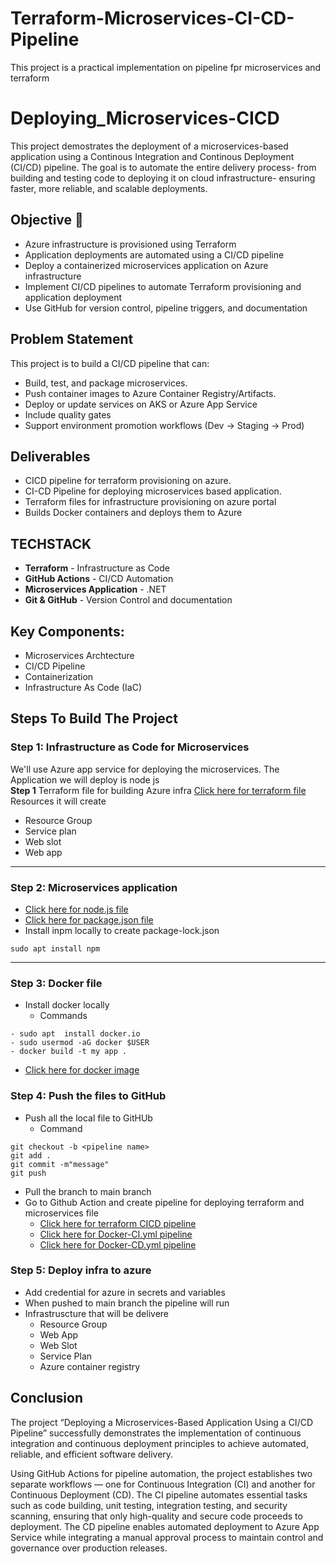 # Terraform-Microservices-CI-CD-Pipeline
This project is a practical implementation on pipeline fpr microservices and terraform 
# Deploying_Microservices-CICD
This project demostrates the deployment of a microservices-based application using a Continous Integration and Continous Deployment (CI/CD) pipeline. The goal is to automate the entire delivery process- from building and testing code to deploying it on cloud infrastructure- ensuring faster, more reliable, and scalable deployments.  
## Objective 📑
- Azure infrastructure is provisioned using Terraform 
- Application deployments are automated using a CI/CD pipeline 
- Deploy a containerized microservices application on Azure infrastructure 
- Implement CI/CD pipelines to automate Terraform provisioning and application deployment 
- Use GitHub for version control, pipeline triggers, and documentation 
## Problem Statement 
This project is to build a CI/CD pipeline that can:
- Build, test, and package microservices. 
- Push container images to Azure Container Registry/Artifacts. 
- Deploy or update services on AKS or Azure App Service 
- Include quality gates  
- Support environment promotion workflows (Dev → Staging → Prod) 
## Deliverables 
- CICD pipeline for terraform provisioning on azure. 
- CI-CD Pipeline for deploying microservices based application. 
- Terraform files for infrastructure provisioning on azure portal 
- Builds Docker containers and deploys them to Azure 
## TECHSTACK 
- **Terraform** - Infrastructure as Code 
- **GitHub Actions** - CI/CD Automation 
- **Microservices Application** - .NET 
- **Git & GitHub** - Version Control and documentation 
## Key Components:
- Microservices Archtecture 
- CI/CD Pipeline 
- Containerization 
- Infrastructure As Code (IaC)
## Steps To Build The Project 
### Step 1: Infrastructure as Code for Microservices 
We'll use Azure app service for deploying the microservices. The Application we will deploy is node js  
**Step 1** Terraform file for building Azure infra 
[Click here for terraform file](https://github.com/Tanisha-221/Deploying_Microservices-CICD/blob/main/main.tf) 
Resources it will create 
- Resource Group 
- Service plan 
- Web slot 
- Web app  
--- 
### Step 2: Microservices application 
- [Click here for node.js file](https://github.com/Tanisha-221/Deploying_Microservices-CICD/blob/main/app.js)  
- [Click here for package.json file](https://github.com/Tanisha-221/Deploying_Microservices-CICD/blob/main/package.json)  
- Install inpm locally to create package-lock.json 
```
sudo apt install npm 
````  
---
### Step 3: Docker file 

- Install docker locally  
   - Commands 
```
- sudo apt  install docker.io 
- sudo usermod -aG docker $USER
- docker build -t my app .
```  
- [Click here for docker image](https://github.com/Tanisha-221/Deploying_Microservices-CICD/blob/main/dockerfile)

### Step 4: Push the files to GitHub 
- Push all the local file to GitHUb 
  - Command 
``` 
git checkout -b <pipeline name>
git add .
git commit -m"message"
git push 
```
- Pull the branch to main branch 
- Go to Github Action and create pipeline for deploying terraform and microservices file 
  - [Click here for terraform CICD pipeline](https://github.com/Tanisha-221/Deploying_Microservices-CICD/blob/main/.github/workflows/terraform.yml)
  - [Click here for Docker-CI.yml pipeline](https://github.com/Tanisha-221/Deploying_Microservices-CICD/blob/main/.github/workflows/Docker-CI.yml)
  - [Click here for Docker-CD.yml pipeline](https://github.com/Tanisha-221/Deploying_Microservices-CICD/blob/main/.github/workflows/Docker-CD.yml)
### Step 5: Deploy infra to azure 
- Add credential for azure in secrets and variables 
- When pushed to main branch the pipeline will run 
- Infrastruscture that will be delivere 
  - Resource Group 
  - Web App 
  - Web Slot 
  - Service Plan 
  - Azure container registry 

## Conclusion 
The project “Deploying a Microservices-Based Application Using a CI/CD Pipeline” successfully demonstrates the implementation of continuous integration and continuous deployment principles to achieve automated, reliable, and efficient software delivery.

Using GitHub Actions for pipeline automation, the project establishes two separate workflows — one for Continuous Integration (CI) and another for Continuous Deployment (CD). The CI pipeline automates essential tasks such as code building, unit testing, integration testing, and security scanning, ensuring that only high-quality and secure code proceeds to deployment. The CD pipeline enables automated deployment to Azure App Service while integrating a manual approval process to maintain control and governance over production releases.